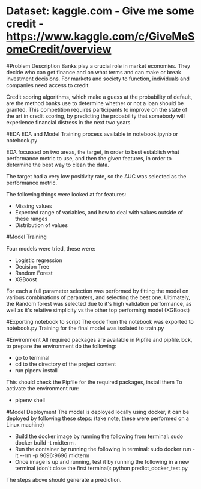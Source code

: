 
# Dataset: kaggle.com - Give me some credit - https://www.kaggle.com/c/GiveMeSomeCredit/overview

#Problem Description
Banks play a crucial role in market economies. They decide who can get finance and on what terms and can make or break investment decisions. For markets and society to function, individuals and companies need access to credit. 

Credit scoring algorithms, which make a guess at the probability of default, are the method banks use to determine whether or not a loan should be granted. This competition requires participants to improve on the state of the art in credit scoring, by predicting the probability that somebody will experience financial distress in the next two years

#EDA
EDA and Model Training process available in notebook.ipynb or notebook.py

EDA focussed on two areas, the target, in order to best establish what performance metric to use, and then the given features, in order to determine the best way to clean the data. 

The target had a very low positivity rate, so the AUC was selected as the performance metric. 

The following things were looked at for features:
- Missing values
- Expected range of variables, and how to deal with values outside of these ranges
- Distribution of values

#Model Training

Four models were tried, these were:
- Logistic regression
- Decision Tree
- Random Forest
- XGBoost

For each a full parameter selection was performed by fitting the model on various combinations of paramters, and selecting the best one. 
Ultimately, the Random forest was selected due to it's high validation performance, as well as it's relative simplicity vs the other top performing model (XGBoost)

#Exporting notebook to script
The code from the notebook was exported to notebook.py
Training for the final model was isolated to train.py

#Environment
All required packages are available in Pipfile and pipfile.lock, to prepare the environment do the following:
- go to terminal
- cd to the directory of the project content
- run pipenv install

This should check the Pipfile for the required packages, install them
To activate the environment run:
- pipenv shell

#Model Deployment
The model is deployed locally using docker, it can be deployed by following these steps: (take note, these were performed on a Linux machine)
- Build the docker image by running the following from terminal: sudo docker build -t midterm .
- Run the container by running the following in terminal: sudo docker run -it --rm -p 9696:9696 midterm
- Once image is up and running, test it by running the following in a new terminal (don't close the first terminal): python predict_docker_test.py

The steps above should generate a prediction.

